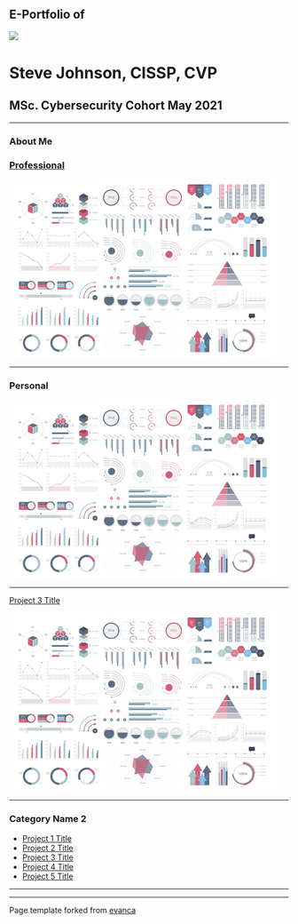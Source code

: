 ## E-Portfolio of   

![](https://user-images.githubusercontent.com/36738165/119046119-505f9980-b98a-11eb-9e40-7e4173db03f3.png)

# Steve Johnson, CISSP, CVP       

## MSc. Cybersecurity Cohort May 2021

---

### About Me

### [Professional](https://github.com/crypto61/eportfolio/blob/master/professional.md)

![](images/dummy_thumbnail.jpg?raw=true)

---

### Personal

![](images/dummy_thumbnail.jpg?raw=true)

---

[Project 3 Title](http://example.com/)  

![](images/dummy_thumbnail.jpg?raw=true)

---

### Category Name 2

*   [Project 1 Title](http://example.com/)
*   [Project 2 Title](http://example.com/)
*   [Project 3 Title](http://example.com/)
*   [Project 4 Title](http://example.com/)
*   [Project 5 Title](http://example.com/)

---

---

Page template forked from [evanca](https://github.com/evanca/quick-portfolio)
